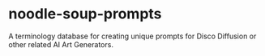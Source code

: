 # noodle-soup-prompts
A terminology database for creating unique prompts for Disco Diffusion or other related AI Art Generators. 
